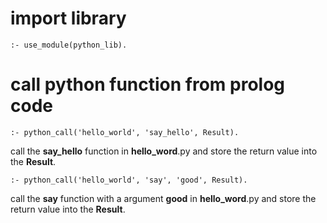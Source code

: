 # import library

`:- use_module(python_lib).`

# call python function from prolog code

`:- python_call('hello_world', 'say_hello', Result).`

call the **say_hello** function in **hello_word**.py and store the return value into the **Result**.

`:- python_call('hello_world', 'say', 'good', Result).`

call the **say** function with a argument **good** in **hello_word**.py and store the return value into the **Result**.
